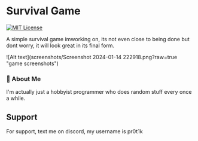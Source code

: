 # Survival Game
[![MIT License](https://img.shields.io/badge/License-MIT-green.svg)](https://choosealicense.com/licenses/mit/)

A simple survival game imworking on, its not even close to being done but dont worry, it will look great in its final form.

![Alt text](screenshots/Screenshot 2024-01-14 222918.png?raw=true "game screenshots")

### 🚀 About Me
I'm actually just a hobbyist programmer who does random stuff every once a while.


## Support

For support, text me on discord, my username is pr0t1k

